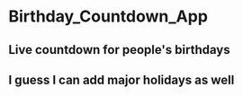# Birthday_Countdown_App
## Live countdown for people's birthdays
## I guess I can add major holidays as well
